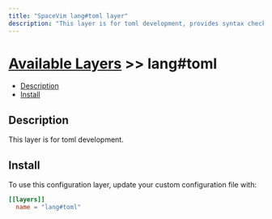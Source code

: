 ```yaml
---
title: "SpaceVim lang#toml layer"
description: "This layer is for toml development, provides syntax checking, indentation, etc."
---
```


# [Available Layers](../../) >> lang#toml

<!-- vim-markdown-toc GFM -->

- [Description](#description)
- [Install](#install)

<!-- vim-markdown-toc -->

## Description

This layer is for toml development.

## Install

To use this configuration layer, update your custom configuration file with:

```toml
[[layers]]
  name = "lang#toml"
```
